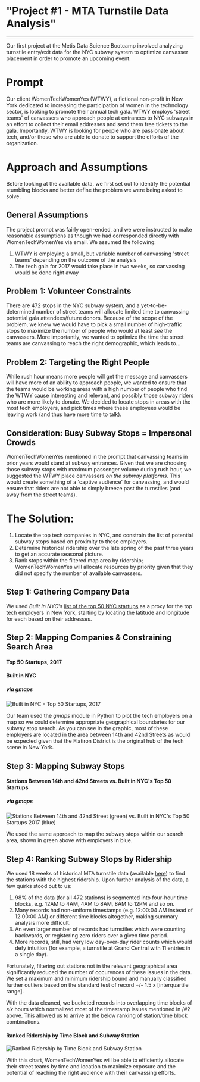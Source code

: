 # "Project #1 - MTA Turnstile Data Analysis"
---

Our first project at the Metis Data Science Bootcamp involved analyzing turnstile entry/exit data for the NYC subway system to optimize canvasser placement in order to promote an upcoming event.

# Prompt
Our client WomenTechWomenYes (WTWY), a fictional non-profit in New York dedicated to increasing the participation of women in the technology sector, is looking to promote their annual tech gala. WTWY employs 'street teams' of canvassers who approach people at entrances to NYC subways in an effort to collect their email addresses and send them free tickets to the gala. Importantly, WTWY is looking for people who are passionate about tech, and/or those who are able to donate to support the efforts of the organization.

# Approach and Assumptions
Before looking at the available data, we first set out to identify the potential stumbling blocks and better define the problem we were being asked to solve.

## General Assumptions
The project prompt was fairly open-ended, and we were instructed to make reasonable assumptions as though we had corresponded directly with WomenTechWomenYes via email. We assumed the following:
1. WTWY is employing a small, but variable number of canvassing 'street teams' depending on the outcome of the analysis
2. The tech gala for 2017 would take place in two weeks, so canvassing would be done right away

## Problem 1: Volunteer Constraints
There are 472 stops in the NYC subway system, and a yet-to-be-determined number of street teams will allocate limited time to canvassing potential gala attendees/future donors. Because of the scope of the problem, we knew we would have to pick a small number of high-traffic stops to maximize the number of people who would at least *see* the canvassers. More importantly, we wanted to optimize the time the street teams are canvassing to reach the right demographic, which leads to...

## Problem 2: Targeting the Right People
While rush hour means more people will get the message and canvassers will have more of an ability to approach people, we wanted to ensure that the teams would be working areas with a high number of people who find the WTWY cause interesting and relevant, and possibly those subway riders who are more likely to donate. We decided to locate stops in areas with the most tech employers, and pick times where these employees would be leaving work (and thus have more time to talk).

## Consideration: Busy Subway Stops = Impersonal Crowds
WomenTechWomenYes mentioned in the prompt that canvassing teams in prior years would stand at subway entrances. Given that we are choosing those subway stops with maximum passenger volume during rush hour, we suggested the WTWY place canvassers *on the subway platforms*. This would create something of a 'captive audience' for canvassing, and would ensure that riders are not able to simply breeze past the turnstiles (and away from the street teams).

# The Solution:
1. Locate the top tech companies in NYC, and constrain the list of potential subway stops based on proximity to these employers.
2. Determine historical ridership over the late spring of the past three years to get an accurate seasonal picture.
3. Rank stops within the filtered map area by ridership; WomenTechWomenYes will allocate resources by priority given that they did not specify the number of available canvassers.

## Step 1: Gathering Company Data
We used *Built in NYC*'s [list of the top 50 NYC startups](http://www.builtinnyc.com/2017/01/06/50-new-york-startups-watch-2017) as a proxy for the top tech employers in New York, starting by locating the latitude and longitude for each based on their addresses.

## Step 2: Mapping Companies & Constraining Search Area
#### Top 50 Startups, 2017 #####
#### Built in NYC ####
##### via gmaps #####

![Built in NYC - Top 50 Startups, 2017](https://github.com/reichsmarc/reichsmarc.github.io/blob/master/images/companymap.png?raw=true)

Our team used the *gmaps* module in Python to plot the tech employers on a map so we could determine appropriate geographical boundaries for our subway stop search. As you can see in the graphic, most of these employers are located in the area between 14th and 42nd Streets as would be expected given that the Flatiron District is the original hub of the tech scene in New York.

## Step 3: Mapping Subway Stops
#### Stations Between 14th and 42nd Streets vs. Built in NYC's Top 50 Startups #### 
##### via gmaps #####  
![Stations Between 14th and 42nd Street (green) vs. Built in NYC's Top 50 Startups 2017 (blue)](https://github.com/reichsmarc/reichsmarc.github.io/blob/master/images/subwaycompanymap.png?raw=true)

We used the same approach to map the subway stops within our search area, shown in green above with employers in blue.

## Step 4: Ranking Subway Stops by Ridership
We used 18 weeks of historical MTA turnstile data (available [here](http://web.mta.info/developers/turnstile.html)) to find the stations with the highest ridership. Upon further analysis of the data, a few quirks stood out to us:
1. 98% of the data (for all 472 stations) is segmented into four-hour time blocks, e.g. 12AM to 4AM, 4AM to 8AM, 8AM to 12PM and so on.
1. Many records had non-uniform timestamps (e.g. 12:00:04 AM instead of 12:00:00 AM) or different time blocks altogether, making summary analysis more difficult.
1. An even larger number of records had turnstiles which were counting backwards, or registering zero riders over a given time period.
1. More records, still, had very low day-over-day rider counts which would defy intuition (for example, a turnstile at Grand Central with 11 entries in a single day).

Fortunately, filtering out stations not in the relevant geographical area significantly reduced the number of occurences of these issues in the data. We set a maximum and minimum ridership bound and manually classified further outliers based on the standard test of record +/- 1.5 x [interquartile range].

With the data cleaned, we bucketed records into overlapping time blocks of *six* hours which normalized most of the timestamp issues mentioned in /#2 above. This allowed us to arrive at the below ranking of station/time block combinations.

#### Ranked Ridership by Time Block and Subway Station ####
![Ranked Ridership by Time Block and Subway Station](https://github.com/reichsmarc/reichsmarc.github.io/blob/master/images/relativeridership.png?raw=true)

With this chart, WomenTechWomenYes will be able to efficiently allocate their street teams by time and location to maximize exposure and the potential of reaching the right audience with their canvassing efforts.
